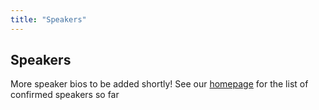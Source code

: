 ```yaml
---
title: "Speakers"
---
```


## Speakers
More speaker bios to be added shortly! See our <a href="/">homepage</a> for the list of confirmed speakers so far
